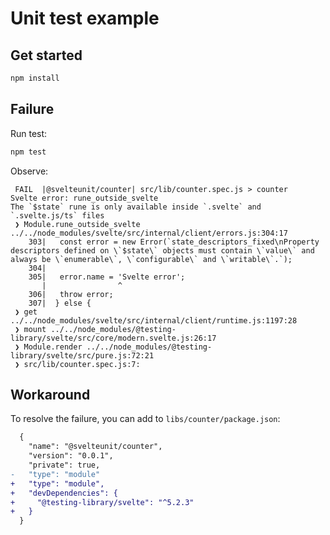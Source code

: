 # Unit test example

## Get started

```sh
npm install
```

## Failure

Run test:

```sh
npm test
```

Observe:

```
 FAIL  |@svelteunit/counter| src/lib/counter.spec.js > counter
Svelte error: rune_outside_svelte
The `$state` rune is only available inside `.svelte` and `.svelte.js/ts` files
 ❯ Module.rune_outside_svelte ../../node_modules/svelte/src/internal/client/errors.js:304:17
    303|   const error = new Error(`state_descriptors_fixed\nProperty descriptors defined on \`$state\` objects must contain \`value\` and always be \`enumerable\`, \`configurable\` and \`writable\`.`);
    304|
    305|   error.name = 'Svelte error';
       |                ^
    306|   throw error;
    307|  } else {
 ❯ get ../../node_modules/svelte/src/internal/client/runtime.js:1197:28
 ❯ mount ../../node_modules/@testing-library/svelte/src/core/modern.svelte.js:26:17
 ❯ Module.render ../../node_modules/@testing-library/svelte/src/pure.js:72:21
 ❯ src/lib/counter.spec.js:7:
```

## Workaround

To resolve the failure, you can add to `libs/counter/package.json`:

```diff
  {
    "name": "@svelteunit/counter",
    "version": "0.0.1",
    "private": true,
-   "type": "module"
+   "type": "module",
+   "devDependencies": {
+     "@testing-library/svelte": "^5.2.3"
+   }
  }
```

